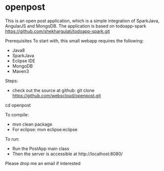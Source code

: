 # openpost

This is an open post application, which is a simple integration of SparkJava, AngularJS and MongoDB.
The application is based on todoapp-spark https://github.com/shekhargulati/todoapp-spark.git

Prerequisites
To start with, this small webapp requires the following:
- Java8
- SparkJava
- Eclipse IDE
- MongoDB
- Maven3

Steps:
- check out the source at github:
git clone https://github.com/webscloud/openpost.git

cd openpost

To compile:
- mvn clean package
- For eclipse: mvn eclipse:eclipse

To run:
- Run the PostApp main class
- Then the server is accessible at http://localhost:8080/

Please drop me an email if interested


